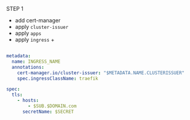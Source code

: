 STEP 1  
- add cert-manager
- apply `cluster-issuer`
- apply `apps`
- apply `ingress` +
```yaml

metadata:
  name: INGRESS_NAME
  annotations:
    cert-manager.io/cluster-issuer: "$METADATA.NAME.CLUSTERISSUER"
    spec.ingressClassName: traefik

spec:
  tls:
    - hosts:
        - $SUB.$DOMAIN.com
      secretName: $SECRET
```